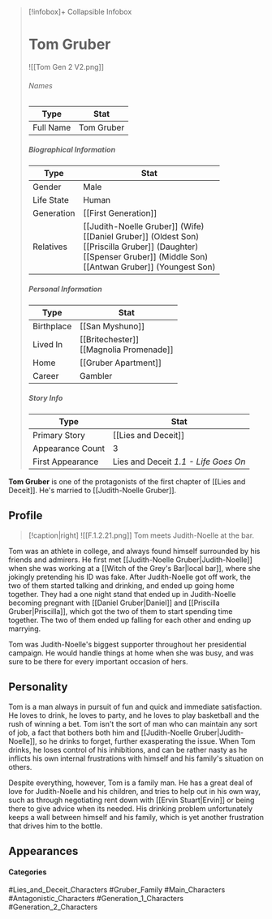 > [!infobox]+ Collapsible Infobox
> # Tom Gruber
> ![[Tom Gen 2 V2.png]] 
> ###### Names 
> | Type | Stat | 
> | ---- | ---- | 
> | Full Name | Tom Gruber | 
>
> ##### Biographical Information
> | Type | Stat | 
> | ---- | ---- | 
> | Gender | Male | 
> | Life State | Human |
> | Generation | [[First Generation]] |
> | Relatives | [[Judith-Noelle Gruber]] (Wife)<br>[[Daniel Gruber]] (Oldest Son)<br>[[Priscilla Gruber]] (Daughter)<br>[[Spenser Gruber]] (Middle Son)<br>[[Antwan Gruber]] (Youngest Son)
> 
> ##### Personal Information
> | Type | Stat | 
> | ---- | ---- | 
> | Birthplace |[[San Myshuno]]| 
> | Lived In |[[Britechester]]<br>[[Magnolia Promenade]]| 
> | Home |[[Gruber Apartment]]| 
> | Career | Gambler | 
> 
> ##### Story Info
> | Type | Stat | 
> | ---- | ---- | 
> | Primary Story | [[Lies and Deceit]] | 
> | Appearance Count | 3 | 
> | First Appearance | Lies and Deceit *1.1 - Life Goes On*

**Tom Gruber** is one of the protagonists of the first chapter of [[Lies and Deceit]]. He's married to [[Judith-Noelle Gruber]].

## Profile
> [!caption|right]
> ![[F.1.2.21.png]] 
> Tom meets Judith-Noelle at the bar.

Tom was an athlete in college, and always found himself surrounded by his friends and admirers. He first met [[Judith-Noelle Gruber|Judith-Noelle]] when she was working at a [[Witch of the Grey's Bar|local bar]], where she jokingly pretending his ID was fake. After Judith-Noelle got off work, the two of them started talking and drinking, and ended up going home together. They had a one night stand that ended up in Judith-Noelle becoming pregnant with [[Daniel Gruber|Daniel]] and [[Priscilla Gruber|Priscilla]], which got the two of them to start spending time together. The two of them ended up falling for each other and ending up marrying.

Tom was Judith-Noelle's biggest supporter throughout her presidential campaign. He would handle things at home when she was busy, and was sure to be there for every important occasion of hers.

## Personality
Tom is a man always in pursuit of fun and quick and immediate satisfaction. He loves to drink, he loves to party, and he loves to play basketball and the rush of winning a bet. Tom isn't the sort of man who can maintain any sort of job, a fact that bothers both him and [[Judith-Noelle Gruber|Judith-Noelle]], so he drinks to forget, further exasperating the issue. When Tom drinks, he loses control of his inhibitions, and can be rather nasty as he inflicts his own internal frustrations with himself and his family's situation on others.

Despite everything, however, Tom is a family man. He has a great deal of love for Judith-Noelle and his children, and tries to help out in his own way, such as through negotiating rent down with [[Ervin Stuart|Ervin]] or being there to give advice when its needed. His drinking problem unfortunately keeps a wall between himself and his family, which is yet another frustration that drives him to the bottle.

## Appearances

#### Categories
#Lies_and_Deceit_Characters #Gruber_Family #Main_Characters #Antagonistic_Characters  #Generation_1_Characters #Generation_2_Characters